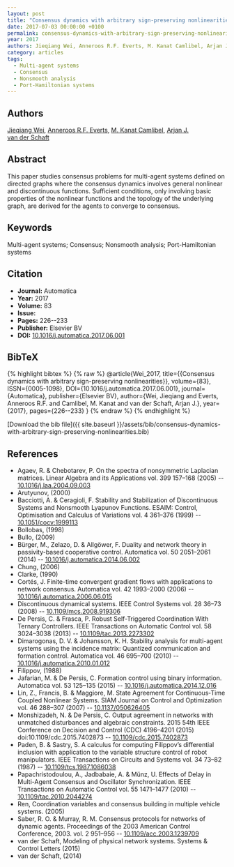 ```yaml
---
layout: post
title: "Consensus dynamics with arbitrary sign-preserving nonlinearities"
date: 2017-07-03 00:00:00 +0100
permalink: consensus-dynamics-with-arbitrary-sign-preserving-nonlinearities
year: 2017
authors: Jieqiang Wei, Anneroos R.F. Everts, M. Kanat Camlibel, Arjan J. van der Schaft
category: articles
tags:
  - Multi-agent systems
  - Consensus
  - Nonsmooth analysis
  - Port-Hamiltonian systems
---
```

 
## Authors
[Jieqiang Wei](authors/jieqiang-wei), [Anneroos R.F. Everts](authors/anneroos-r-f-everts), [M. Kanat Camlibel](authors/m-kanat-camlibel), [Arjan J. van der Schaft](authors/arjan-van-der-schaft)
 
## Abstract
This paper studies consensus problems for multi-agent systems defined on directed graphs where the consensus dynamics involves general nonlinear and discontinuous functions. Sufficient conditions, only involving basic properties of the nonlinear functions and the topology of the underlying graph, are derived for the agents to converge to consensus.
 
## Keywords
Multi-agent systems; Consensus; Nonsmooth analysis; Port-Hamiltonian systems
 
## Citation
- **Journal:** Automatica
- **Year:** 2017
- **Volume:** 83
- **Issue:** 
- **Pages:** 226--233
- **Publisher:** Elsevier BV
- **DOI:** [10.1016/j.automatica.2017.06.001](https://doi.org/10.1016/j.automatica.2017.06.001)
 
## BibTeX
{% highlight bibtex %}
{% raw %}
@article{Wei_2017,
  title={{Consensus dynamics with arbitrary sign-preserving nonlinearities}},
  volume={83},
  ISSN={0005-1098},
  DOI={10.1016/j.automatica.2017.06.001},
  journal={Automatica},
  publisher={Elsevier BV},
  author={Wei, Jieqiang and Everts, Anneroos R.F. and Camlibel, M. Kanat and van der Schaft, Arjan J.},
  year={2017},
  pages={226--233}
}
{% endraw %}
{% endhighlight %}
 
[Download the bib file]({{ site.baseurl }}/assets/bib/consensus-dynamics-with-arbitrary-sign-preserving-nonlinearities.bib)
 
## References
- Agaev, R. & Chebotarev, P. On the spectra of nonsymmetric Laplacian matrices. Linear Algebra and its Applications vol. 399 157–168 (2005) -- [10.1016/j.laa.2004.09.003](https://doi.org/10.1016/j.laa.2004.09.003)
- Arutyunov, (2000)
- Bacciotti, A. & Ceragioli, F. Stability and Stabilization of Discontinuous Systems and Nonsmooth Lyapunov Functions. ESAIM: Control, Optimisation and Calculus of Variations vol. 4 361–376 (1999) -- [10.1051/cocv:1999113](https://doi.org/10.1051/cocv:1999113)
- Bollobas, (1998)
- Bullo, (2009)
- Bürger, M., Zelazo, D. & Allgöwer, F. Duality and network theory in passivity-based cooperative control. Automatica vol. 50 2051–2061 (2014) -- [10.1016/j.automatica.2014.06.002](https://doi.org/10.1016/j.automatica.2014.06.002)
- Chung, (2006)
- Clarke, (1990)
- Cortés, J. Finite-time convergent gradient flows with applications to network consensus. Automatica vol. 42 1993–2000 (2006) -- [10.1016/j.automatica.2006.06.015](https://doi.org/10.1016/j.automatica.2006.06.015)
- Discontinuous dynamical systems. IEEE Control Systems vol. 28 36–73 (2008) -- [10.1109/mcs.2008.919306](https://doi.org/10.1109/mcs.2008.919306)
- De Persis, C. & Frasca, P. Robust Self-Triggered Coordination With Ternary Controllers. IEEE Transactions on Automatic Control vol. 58 3024–3038 (2013) -- [10.1109/tac.2013.2273302](https://doi.org/10.1109/tac.2013.2273302)
- Dimarogonas, D. V. & Johansson, K. H. Stability analysis for multi-agent systems using the incidence matrix: Quantized communication and formation control. Automatica vol. 46 695–700 (2010) -- [10.1016/j.automatica.2010.01.012](https://doi.org/10.1016/j.automatica.2010.01.012)
- Filippov, (1988)
- Jafarian, M. & De Persis, C. Formation control using binary information. Automatica vol. 53 125–135 (2015) -- [10.1016/j.automatica.2014.12.016](https://doi.org/10.1016/j.automatica.2014.12.016)
- Lin, Z., Francis, B. & Maggiore, M. State Agreement for Continuous‐Time Coupled Nonlinear Systems. SIAM Journal on Control and Optimization vol. 46 288–307 (2007) -- [10.1137/050626405](https://doi.org/10.1137/050626405)
- Monshizadeh, N. & De Persis, C. Output agreement in networks with unmatched disturbances and algebraic constraints. 2015 54th IEEE Conference on Decision and Control (CDC) 4196–4201 (2015) doi:10.1109/cdc.2015.7402873 -- [10.1109/cdc.2015.7402873](https://doi.org/10.1109/cdc.2015.7402873)
- Paden, B. & Sastry, S. A calculus for computing Filippov’s differential inclusion with application to the variable structure control of robot manipulators. IEEE Transactions on Circuits and Systems vol. 34 73–82 (1987) -- [10.1109/tcs.1987.1086038](https://doi.org/10.1109/tcs.1987.1086038)
- Papachristodoulou, A., Jadbabaie, A. & Münz, U. Effects of Delay in Multi-Agent Consensus and Oscillator Synchronization. IEEE Transactions on Automatic Control vol. 55 1471–1477 (2010) -- [10.1109/tac.2010.2044274](https://doi.org/10.1109/tac.2010.2044274)
- Ren, Coordination variables and consensus building in multiple vehicle systems. (2005)
- Saber, R. O. & Murray, R. M. Consensus protocols for networks of dynamic agents. Proceedings of the 2003 American Control Conference, 2003. vol. 2 951–956 -- [10.1109/acc.2003.1239709](https://doi.org/10.1109/acc.2003.1239709)
- van der Schaft, Modeling of physical network systems. Systems & Control Letters (2015)
- van der Schaft, (2014)

